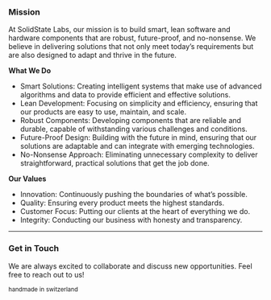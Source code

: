 ### Mission

At SolidState Labs, our mission is to build smart, lean software and hardware components that are robust, future-proof, and no-nonsense. We believe in delivering solutions that not only meet today’s requirements but are also designed to adapt and thrive in the future.

**What We Do**
- Smart Solutions: Creating intelligent systems that make use of advanced algorithms and data to provide efficient and effective solutions.
- Lean Development: Focusing on simplicity and efficiency, ensuring that our products are easy to use, maintain, and scale.
- Robust Components: Developing components that are reliable and durable, capable of withstanding various challenges and conditions.
- Future-Proof Design: Building with the future in mind, ensuring that our solutions are adaptable and can integrate with emerging technologies.
- No-Nonsense Approach: Eliminating unnecessary complexity to deliver straightforward, practical solutions that get the job done.

**Our Values**
- Innovation: Continuously pushing the boundaries of what’s possible.
- Quality: Ensuring every product meets the highest standards.
- Customer Focus: Putting our clients at the heart of everything we do.
- Integrity: Conducting our business with honesty and transparency.

---

### Get in Touch
We are always excited to collaborate and discuss new opportunities. Feel free to reach out to us!

<sup>handmade in switzerland</sup>

